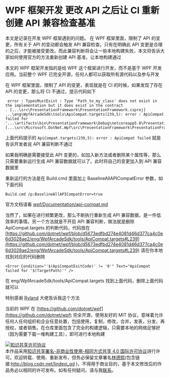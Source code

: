
# WPF 框架开发 更改 API 之后让 CI 重新创建 API 兼容检查基准

本文是记录在开发 WPF 框架遇到的问题。
在 WPF 框架里面，限制了 API 的变更，所有关于 API 的变动都会触发 API 兼容检查。只有在明确此 API 变更是合理的之后，才能被接受更改。而此兼容判断将会让一些本地构建失败，本文将告诉大家如何使用官方的方法重新创建 API 基准，让本地构建通过

<!--more-->


<!-- CreateTime:2021/1/9 8:50:33 -->
<!-- 标签：WPF框架开发 -->

<!-- 发布 -->

本文的 WPF 框架开发指的是给 WPF 这个框架进行开发，而不是基于 WPF 开发应用。当前整个 WPF 已完全开源，任何人都可以获取所有源代码以及参与开发

在 WPF 框架里面，限制了 API 的变更，表现就是在 CI 的时候，如果发现了存在 API 的变更，那么将 CI 不通过，提示代码如下

```
 error : TypesMustExist : Type 'Path_to_my_class' does not exist in the implementation but it does exist in the contract
. [...\src\PresentationFramework\PresentationFramework.csproj]
...\eng\WpfArcadeSdk\tools\ApiCompat.targets(239,5): error : ApiCompat failed for '...\artifacts\bin\PresentationFramework\Debug\netcoreapp5.0\PresentationFramework.dll' [...\src\Microsoft.DotNet.Wpf\src\PresentationFramework\PresentationFramework.csproj]
```

上面代码提示的 `ApiCompat.targets(239,5): error : ApiCompat failed` 就是告诉开发者说 API 兼容判断不通过

如果我明确是需要接受此 API 变更的，如加入新方法或者删除某个属性等，那么只需要重新运行生成 API 兼容数据就可以了。此时将自己的变更加入到 API 兼容数据里

重新运行的方法是在 Build.cmd 里面加上 BaselineAllAPICompatError 参数，如下面代码

```
Build.cmd /p:BaselineAllAPICompatError=true
```

官方文档请看 [wpf/Documentation/api-compat.md](https://github.com/dotnet/wpf/blob/9c5dd1acfe9037f92f6c91b05ab2f7e18edf55b7/Documentation/api-compat.md )

当然了，如果在进行频繁更改，那么不断执行重新生成 API 兼容数据，是一件低效率的事情。另一个方法就是不开启 API 兼容判断，做法就是删除 ApiCompat.targets 的判断代码，代码放在 [https://github.com/dotnet/wpf/blob/d5673edfbd274e4081d46d377ca4c0e6d3028ae2/eng/WpfArcadeSdk/tools/ApiCompat.targets#L239](https://github.com/dotnet/wpf/blob/d5673edfbd274e4081d46d377ca4c0e6d3028ae2/eng/WpfArcadeSdk/tools/ApiCompat.targets#L239) 请在你本地找到对应的代码删除

```
<Error Condition="'$(ApiCompatExitCode)' != '0'" Text="ApiCompat failed for '$(TargetPath)'" /> 
```

在 eng/WpfArcadeSdk/tools/ApiCompat.targets 找到上面代码，删除上面代码就可以

特别感谢 [Ryland](https://github.com/ryalanms) 大佬告诉我这个方法

当前的 WPF 在 [https://github.com/dotnet/wpf](https://github.com/dotnet/wpf) 完全开源，使用友好的 MIT 协议，意味着允许任何人任何组织和企业任意处置，包括使用，复制，修改，合并，发表，分发，再授权，或者销售。在仓库里面包含了完全的构建逻辑，只需要本地的网络足够好（因为需要下载一堆构建工具），即可进行本地构建





<a rel="license" href="http://creativecommons.org/licenses/by-nc-sa/4.0/"><img alt="知识共享许可协议" style="border-width:0" src="https://licensebuttons.net/l/by-nc-sa/4.0/88x31.png" /></a><br />本作品采用<a rel="license" href="http://creativecommons.org/licenses/by-nc-sa/4.0/">知识共享署名-非商业性使用-相同方式共享 4.0 国际许可协议</a>进行许可。欢迎转载、使用、重新发布，但务必保留文章署名[林德熙](http://blog.csdn.net/lindexi_gd)(包含链接:http://blog.csdn.net/lindexi_gd )，不得用于商业目的，基于本文修改后的作品务必以相同的许可发布。如有任何疑问，请与我[联系](mailto:lindexi_gd@163.com)。